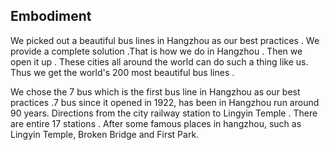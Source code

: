 ## Embodiment



We picked out a beautiful bus lines in Hangzhou as our best practices . We provide a complete solution .That is how we do in Hangzhou . Then we open it up . These cities all around the world can do such a thing like us. Thus we get the world's 200 most beautiful bus lines .

We chose the 7 bus which is the first bus line in Hangzhou as our best practices .7 bus since it opened in 1922, has been in Hangzhou run around 90 years. Directions from the city railway station to Lingyin Temple . There are entire 17 stations . After some famous places in hangzhou, such as Lingyin Temple, Broken Bridge and First Park.

